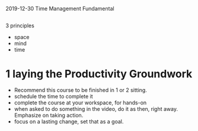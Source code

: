 2019-12-30 Time Management Fundamental

## 
3 principles
* space
* mind
* time
# 1 laying the Productivity Groundwork
* Recommend this course to be finished in 1 or 2 sitting. 
* schedule the time to complete it
* complete the course at your workspace, for hands-on
* when asked to do something in the video, do it as then, right away. Emphasize on taking action. 
* focus on a lasting change, set that as a goal. 
